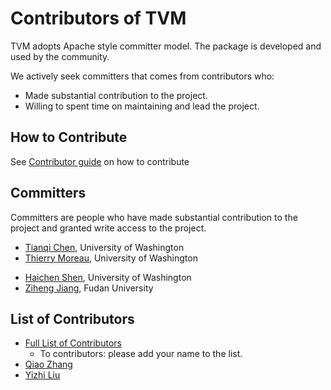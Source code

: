 Contributors of TVM
===================
TVM adopts Apache style committer model. The package is developed and used by the community.

We actively seek committers that comes from contributors who:
- Made substantial contribution to the project.
- Willing to spent time on maintaining and lead the project.

How to Contribute
-----------------
See [Contributor guide](docs/how_to/contribute.md) on how to contribute

Committers
----------
Committers are people who have made substantial contribution to the project and granted write access to the project.
- [Tianqi Chen](https://github.com/tqchen), University of Washington
- [Thierry Moreau](http://homes.cs.washington.edu/~moreau/), University of Washington
* [Haichen Shen](http://homes.cs.washington.edu/~haichen/), University of Washington
* [Ziheng Jiang](https://github.com/ZihengJiang), Fudan University

List of Contributors
--------------------
- [Full List of Contributors](https://github.com/dmlc/tvm/graphs/contributors)
  - To contributors: please add your name to the list.
- [Qiao Zhang](https://github.com/zhangqiaorjc)
- [Yizhi Liu](https://github.com/javelinjs)

